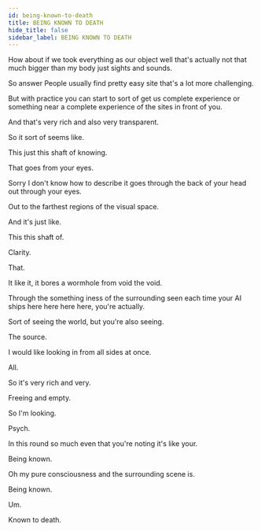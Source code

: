 ```yaml
---
id: being-known-to-death
title: BEING KNOWN TO DEATH
hide_title: false
sidebar_label: BEING KNOWN TO DEATH
---
```



How about if we took everything as our object well that's actually not that much bigger than my body just sights and sounds.

So answer People usually find pretty easy site that's a lot more challenging.

But with practice you can start to sort of get us complete experience or something near a complete experience of the sites in front of you.

And that's very rich and also very transparent.

So it sort of seems like.

This just this shaft of knowing.

That goes from your eyes.

Sorry I don't know how to describe it goes through the back of your head out through your eyes.

Out to the farthest regions of the visual space.

And it's just like.

This this shaft of.

Clarity.

That.

It like it, it bores a wormhole from void the void.

Through the something iness of the surrounding seen each time your AI ships here here here here, you're actually.

Sort of seeing the world, but you're also seeing.

The source.

I would like looking in from all sides at once.

All.

So it's very rich and very.

Freeing and empty.

So I'm looking.

Psych.

In this round so much even that you're noting it's like your.

Being known.

Oh my pure consciousness and the surrounding scene is.

Being known.

Um.

Known to death.




